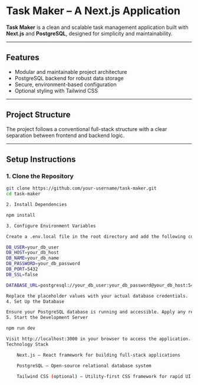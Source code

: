 # Task Maker – A Next.js Application

**Task Maker** is a clean and scalable task management application built with **Next.js** and **PostgreSQL**, designed for simplicity and maintainability.

---

## Features

- Modular and maintainable project architecture  
- PostgreSQL backend for robust data storage  
- Secure, environment-based configuration  
- Optional styling with Tailwind CSS  

---

## Project Structure

The project follows a conventional full-stack structure with a clear separation between frontend and backend logic.

---

## Setup Instructions

### 1. Clone the Repository

```bash
git clone https://github.com/your-username/task-maker.git
cd task-maker

2. Install Dependencies

npm install

3. Configure Environment Variables

Create a .env.local file in the root directory and add the following configuration:

DB_USER=your_db_user
DB_HOST=your_db_host
DB_NAME=your_db_name
DB_PASSWORD=your_db_password
DB_PORT=5432
DB_SSL=false

DATABASE_URL=postgresql://your_db_user:your_db_password@your_db_host:5432/your_db_name

Replace the placeholder values with your actual database credentials.
4. Set Up the Database

Ensure your PostgreSQL database is running and accessible. Apply any required SQL schema manually or through your preferred migration tool.
5. Start the Development Server

npm run dev

Visit http://localhost:3000 in your browser to access the application.
Technology Stack

    Next.js – React framework for building full-stack applications

    PostgreSQL – Open-source relational database system

    Tailwind CSS (optional) – Utility-first CSS framework for rapid UI development
